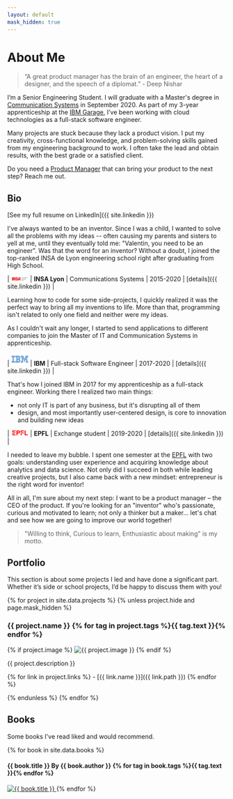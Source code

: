 ```yaml
---
layout: default
mask_hidden: true
---
```


# About Me

> “A great product manager has the brain of an engineer, the heart of a designer, and the speech of a diplomat.” - Deep Nishar

I’m a Senior Engineering Student. I will graduate with a Master's degree in [Communication Systems](https://www.insa-lyon.fr/fr/formation/telecommunications-services-usages) in September 2020. As part of my 3-year apprenticeship at the [IBM Garage](https://www.ibm.com/cloud/architecture/careers), I’ve been working with cloud technologies as a full-stack software engineer.    

Many projects are stuck because they lack a product vision. I put my creativity, cross-functional knowledge, and problem-solving skills gained from my engineering background to work. I often take the lead and <!-- eventually --> obtain results, with the best grade or a satisfied client.    

Do you need a [Product Manager](https://www.quora.com/Why-do-engineers-become-product-managers/answer/Fareed-Mosavat?ch=3&share=5287df25&srid=3XLCB) that can bring your product to the next step? Reach me out.

<!-- I'm looking for the Product Manager job that will put my creativity, leadership and engineering to work. -->

## Bio
[See my full resume on LinkedIn]({{ site.linkedin }})

I've always wanted to be an inventor. Since I was a child, I wanted to solve all the problems with my ideas -- often causing my parents and sisters to yell at me, until they eventually told me: "Valentin, you need to be an engineer". Was that the word for an inventor? Without a doubt, I joined the top-ranked INSA de Lyon engineering school right after graduating from High School.

| <img src="/assets/img/logo-insa.png" alt="INSA Lyon" width="40"/> | **INSA Lyon** | Communications Systems | 2015-2020 | [details]({{ site.linkedin }}) |

Learning how to code for some side-projects, I quickly realized it was the perfect way to bring all my inventions to life. More than that, programming isn't related to only one field and neither were my ideas.

As I couldn't wait any longer, I started to send applications to different companies to join the Master of IT and Communication Systems in apprenticeship.

| <img src="/assets/img/logo-ibm.png" alt="IBM" width="40"/> | **IBM** | Full-stack Software Engineer | 2017-2020 | [details]({{ site.linkedin }}) |

That's how I joined IBM in 2017 for my apprenticeship as a full-stack engineer.
Working there I realized two main things:
- not only IT is part of any business, but it's disrupting all of them
- design, and most importantly user-centered design, is core to innovation and building new ideas

| <img src="/assets/img/logo-epfl.png" alt="EPFL" width="40"/> | **EPFL** | Exchange student | 2019-2020 | [details]({{ site.linkedin }}) |

I needed to leave my <!-- engineer --> bubble. I spent one semester at the [EPFL](https://www.epfl.ch/schools/ic/communication-systems-msc/) with two goals: understanding user experience and acquiring knowledge about analytics and data science. Not only did I succeed in both while leading creative projects, but I also came back with a new mindset: entrepreneur is the right word for inventor!

All in all, I'm sure about my next step: I want to be a product manager – the CEO of the product. If you're looking for an "inventor" who's passionate, curious and motivated to learn; not only a thinker but a maker... let's chat and see how we are going to improve our world together!

> "Willing to think, Curious to learn, Enthusiastic about making" is my motto.

<!--
Minified version:
I've always wanted to be an inventor. Since I was a child, I wanted to solve all the problems with my ideas. Without any doubt, I joined the top-ranked INSA de Lyon engineering school right after graduating from High School.
Learning how to code for some side-projects, I quickly realized it was the perfect way to bring all my inventions to life. More than that, programming isn't related to only one field and neither were my ideas.
Willing to learn from the real world as soon as possible, I joined IBM in 2017 for a 3-year apprenticeship as a Full-Stack Software Engineer -- currently working in the IBM Garage for Cloud division.
After spending a semester at the EPFL studying user experience and data science, I came back with a new mindset: entrepreneur is the right word for inventor!
I'm determined about my next move: If you're looking for a Product Manager who's passionate, curious and motivated to learn; not only a thinker but a maker... let's chat and see how we are going to improve our world together!
-->

## Portfolio

This section is about some projects I led and have done a significant part.
Whether it’s side or school projects, I’d be happy to discuss them with you!

<!-- First one is the most recent active one.
Some of them link to a more detailed README, some are just a title and a short description... There's no ground rule! -->

{% for project in site.data.projects %}
{% unless project.hide and page.mask_hidden %}
### {{ project.name }} {% for tag in project.tags %}<span class="tag {{ tag.class }}">{{ tag.text }}</span>{% endfor %}

{% if project.image %}
![{{ project.image }}](/assets/img/projects/{{project.image}})
{% endif %}

{{ project.description }}

{% for link in project.links %} - [{{ link.name }}]({{ link.path }})
{% endfor %}

{% endunless %}
{% endfor %}


<!-- ## Ideas
Some project ideas I had but I haven't done (yet). 

Work in progress... Coming soon! -->

## Books
Some books I've read liked and would recommend.

{% for book in site.data.books %}
#### {{ book.title }} <span class="author">By {{ book.author }}</span>  {% for tag in book.tags %}<span class="tag {{ tag.class }}">{{ tag.text }}</span>{% endfor %}

<a href="{{ book.link }}" target="_blank">
<img class="book" src="/assets/img/books/{{ book.image }}" alt="{{ book.title }}" />
</a>
{% endfor %}
